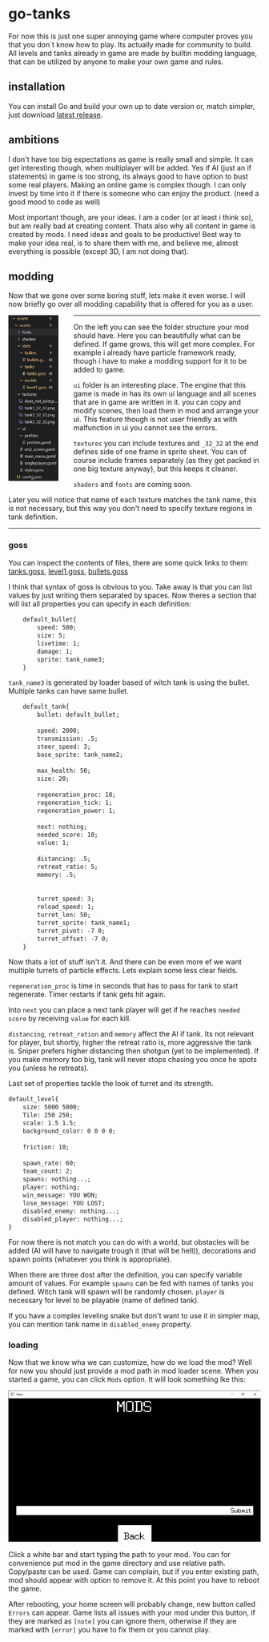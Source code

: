 # go-tanks

For now this is just one super annoying game where computer proves you that you don`t know how to play. Its actually made for community to build. All levels and tanks already in game are made by builtin modding language, that can be utilized by anyone to make your own game and rules. 

## installation

You can install Go and build your own up to date version or, match simpler, just download [latest release](https://github.com/jakubDoka/go-tanks/releases/tag/0.0.2).

## ambitions

I don't have too big expectations as game is really small and simple. It can get interesting though, when multiplayer will be added. Yes if AI (just an if statements) in game is too strong, its always good to have option to bust some real players. Making an online game is complex though. I can only invest by time into it if there is someone who can enjoy the product. (need a good mood to code as well)

Most important though, are your ideas. I am a coder (or at least i think so), but am really bad at creating content. Thats also why all content in game is created by mods. I need ideas and goals to be productive! Best way to make your idea real, is to share them with me, and believe me, almost everything is possible (except 3D, I am not doing that).

## modding

Now that we gone over some boring stuff, lets make it even worse. I will now briefly go over all modding capability that is offered for you as a user.

<img align="left" width="100" style="margin-right: 30px" src="assets/mod.png"/>

---

On the left you can see the folder structure your mod should have. Here you can beautifully what can be defined. If game grows, this will get more complex. For example i already have particle framework ready, though i have to make a modding support for it to be added to game. 

`ui` folder is an interesting place. The engine that this game is made in has its own ui language and all scenes that are in game are written in it. you can copy and modify scenes, then load them in mod and arrange your ui. This feature though is not user friendly as with malfunction in ui you cannot see the errors.

`textures` you can include textures and `_32_32` at the end defines side of one frame in sprite sheet. You can of course include frames separately (as they get packed in one big texture anyway), but this keeps it cleaner.

`shaders` and `fonts` are coming soon.

Later you will notice that name of each texture matches the tank name, this is not necessary, but this way you don't need to specify texture regions in tank definition.

---

### goss

You can inspect the contents of files, there are some quick links to them: [tanks.goss](https://github.com/jakubDoka/go-tanks/blob/main/game/assets/assets/stats/tanks/tanks.goss), [level1.goss](https://github.com/jakubDoka/go-tanks/blob/main/game/assets/assets/stats/levels/level1.goss), [bullets.goss](https://github.com/jakubDoka/go-tanks/blob/main/game/assets/assets/stats/bullets/bullets.goss)

I think that syntax of goss is obvious to you. Take away is that you can list values by just writing them separated by spaces. Now theres a section that will list all properties you can specify in each definition:

```goss
    default_bullet{
        speed: 500;
        size: 5;
        livetime: 1;
        damage: 1;
        sprite: tank_name3;
    }
```

`tank_name3` is generated by loader based of witch tank is using the bullet. Multiple tanks can have same bullet.

```goss
    default_tank{
        bullet: default_bullet;
        
        speed: 2000;
        transmission: .5;
        steer_speed: 3;
        base_sprite: tank_name2;
        
        max_health: 50;
        size: 20;
        
        regeneration_proc: 10;
        regeneration_tick: 1;
        regeneration_power: 1;

        next: nothing;
        needed_score: 10;
        value: 1;

        distancing: .5;
        retreat_ratio: 5;
        memory: .5;
        
        
        turret_speed: 3;
        reload_speed: 1;
        turret_len: 50;
        turret_sprite: tank_name1;
        turret_pivot: -7 0;
        turret_offset: -7 0;
    }
```

Now thats a lot of stuff isn't it. And there can be even more ef we want multiple turrets of particle effects. Lets explain some less clear fields. 

`regeneration_proc` is time in seconds that has to pass for tank to start regenerate. Timer restarts if tank gets hit again.

Into `next` you can place a next tank player will get if he reaches `needed score` by receiving `value` for each kill.

`distancing`, `retreat_ration` and `memory` affect the AI if tank. Its not relevant for player, but shortly, higher the retreat ratio is, more aggressive the tank is. Sniper prefers higher distancing then shotgun (yet to be implemented). If you make memory too big, tank will never stops chasing you once he spots you (unless he retreats).

Last set of properties tackle the look of turret and its strength.

```goss
default_level{
    size: 5000 5000;
    Tile: 250 250;
    scale: 1.5 1.5;
    background_color: 0 0 0 0;

    friction: 10;

    spawn_rate: 60;
    team_count: 2;
    spawns: nothing...;
    player: nothing;
    win_message: YOU WON;
    lose_message: YOU LOST;
    disabled_enemy: nothing...;
    disabled_player: nothing...;
}
```

For now there is not match you can do with a world, but obstacles will be added (AI will have to navigate trough it (that will be hell)), decorations and spawn points (whatever you think is appropriate). 

When there are three dost after the definition, you can specify variable amount of values. For example `spawns` can be fed with names of tanks you defined. Witch tank will spawn will be randomly chosen. `player` is necessary for level to be playable (name of defined tank). 

If you have a complex leveling snake but don't want to use it in simpler map, you can mention tank name in `disabled_enemy` property.

### loading

Now that we know wha we can customize, how do we load the mod? Well for now you should just provide a mod path in mod loader scene. When you started a game, you can click `Mods` option. It will look something lke this:

<img src="assets/mod_menu.png">

Click a white bar and start typing the path to your mod. You can for convenience put mod in the game directory and use relative path. Copy/paste can be used. Game can complain, but if you enter existing path, mod should appear with option to remove it. At this point you have to reboot the game. 

After rebooting, your home screen will probably change, new button called `Errors` can appear. Game lists all issues with your mod under this button, if they are marked as `[note]` you can ignore them, otherwise if they are marked with `[error]` you have to fix them or you cannot play.
